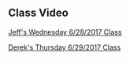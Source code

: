 ## Class Video

[Jeff's Wednesday 6/28/2017 Class](https://codingbootcamp.hosted.panopto.com/Panopto/Pages/Viewer.aspx?id=93734498-1528-4027-99de-8c9047b77603)

[Derek's Thursday 6/29/2017 Class](https://codingbootcamp.hosted.panopto.com/Panopto/Pages/Viewer.aspx?id=d0daf986-d6f7-4ed4-bd26-da72e90e4f9a)
